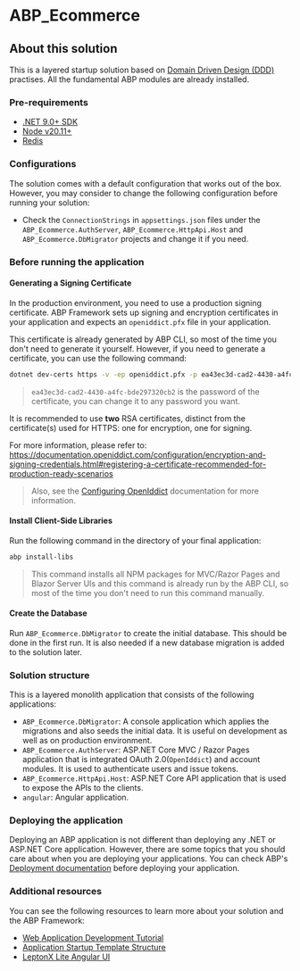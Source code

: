 # ABP_Ecommerce

## About this solution

This is a layered startup solution based on [Domain Driven Design (DDD)](https://abp.io/docs/latest/framework/architecture/domain-driven-design) practises. All the fundamental ABP modules are already installed. 

### Pre-requirements

* [.NET 9.0+ SDK](https://dotnet.microsoft.com/download/dotnet)
* [Node v20.11+](https://nodejs.org/en)
* [Redis](https://redis.io/)

### Configurations

The solution comes with a default configuration that works out of the box. However, you may consider to change the following configuration before running your solution:

* Check the `ConnectionStrings` in `appsettings.json` files under the `ABP_Ecommerce.AuthServer`, `ABP_Ecommerce.HttpApi.Host` and `ABP_Ecommerce.DbMigrator` projects and change it if you need.

### Before running the application

#### Generating a Signing Certificate

In the production environment, you need to use a production signing certificate. ABP Framework sets up signing and encryption certificates in your application and expects an `openiddict.pfx` file in your application.

This certificate is already generated by ABP CLI, so most of the time you don't need to generate it yourself. However, if you need to generate a certificate, you can use the following command:

```bash
dotnet dev-certs https -v -ep openiddict.pfx -p ea43ec3d-cad2-4430-a4fc-bde297320cb2
```

> `ea43ec3d-cad2-4430-a4fc-bde297320cb2` is the password of the certificate, you can change it to any password you want.

It is recommended to use **two** RSA certificates, distinct from the certificate(s) used for HTTPS: one for encryption, one for signing.

For more information, please refer to: https://documentation.openiddict.com/configuration/encryption-and-signing-credentials.html#registering-a-certificate-recommended-for-production-ready-scenarios

> Also, see the [Configuring OpenIddict](https://abp.io/docs/latest/deployment/configuring-openiddict#production-environment) documentation for more information.

#### Install Client-Side Libraries

Run the following command in the directory of your final application:

```bash
abp install-libs
```

> This command installs all NPM packages for MVC/Razor Pages and Blazor Server UIs and this command is already run by the ABP CLI, so most of the time you don't need to run this command manually.

#### Create the Database

Run `ABP_Ecommerce.DbMigrator` to create the initial database. This should be done in the first run. It is also needed if a new database migration is added to the solution later.

### Solution structure

This is a layered monolith application that consists of the following applications:

* `ABP_Ecommerce.DbMigrator`: A console application which applies the migrations and also seeds the initial data. It is useful on development as well as on production environment.
* `ABP_Ecommerce.AuthServer`: ASP.NET Core MVC / Razor Pages application that is integrated OAuth 2.0(`OpenIddict`) and account modules. It is used to authenticate users and issue tokens.
* `ABP_Ecommerce.HttpApi.Host`: ASP.NET Core API application that is used to expose the APIs to the clients.
* `angular`: Angular application.

### Deploying the application

Deploying an ABP application is not different than deploying any .NET or ASP.NET Core application. However, there are some topics that you should care about when you are deploying your applications. You can check ABP's [Deployment documentation](https://abp.io/docs/latest/deployment) before deploying your application.

### Additional resources

You can see the following resources to learn more about your solution and the ABP Framework:

* [Web Application Development Tutorial](https://abp.io/docs/latest/tutorials/book-store/part-01?UI=Blazor&DB=EF)
* [Application Startup Template Structure](https://abp.io/docs/latest/solution-templates/layered-web-application)
* [LeptonX Lite Angular UI](https://abp.io/docs/latest/ui-themes/lepton-x-lite/angular)
